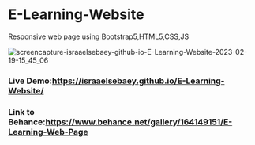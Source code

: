 # E-Learning-Website
Responsive web page using Bootstrap5,HTML5,CSS,JS 

![screencapture-israaelsebaey-github-io-E-Learning-Website-2023-02-19-15_45_06](https://user-images.githubusercontent.com/66551250/219952229-574ac5fd-ee9f-41e0-a7f2-91a2ad29211b.png)
### Live Demo:https://israaelsebaey.github.io/E-Learning-Website/
### Link to Behance:https://www.behance.net/gallery/164149151/E-Learning-Web-Page
